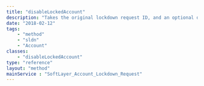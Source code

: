 ```yaml
---
title: "disableLockedAccount"
description: "Takes the original lockdown request ID, and an optional disable date. If no date is passed with the API call, the account will be disabled immediately. Otherwise, the account will be disabled on the date given. All hardware will be reclaimed and all accounts permanently disabled. "
date: "2018-02-12"
tags:
    - "method"
    - "sldn"
    - "Account"
classes:
    - "disableLockedAccount"
type: "reference"
layout: "method"
mainService : "SoftLayer_Account_Lockdown_Request"
---
```

